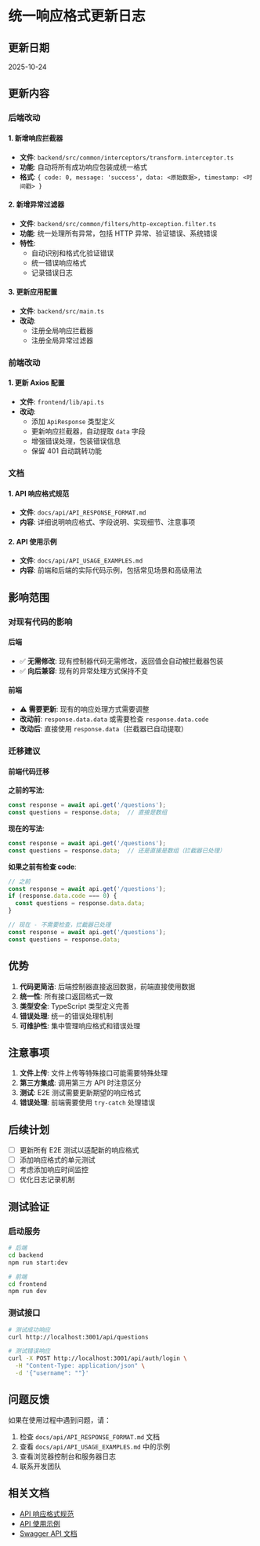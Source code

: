 # 统一响应格式更新日志

## 更新日期

2025-10-24

## 更新内容

### 后端改动

#### 1. 新增响应拦截器
- **文件**: `backend/src/common/interceptors/transform.interceptor.ts`
- **功能**: 自动将所有成功响应包装成统一格式
- **格式**: `{ code: 0, message: 'success', data: <原始数据>, timestamp: <时间戳> }`

#### 2. 新增异常过滤器
- **文件**: `backend/src/common/filters/http-exception.filter.ts`
- **功能**: 统一处理所有异常，包括 HTTP 异常、验证错误、系统错误
- **特性**:
  - 自动识别和格式化验证错误
  - 统一错误响应格式
  - 记录错误日志

#### 3. 更新应用配置
- **文件**: `backend/src/main.ts`
- **改动**: 
  - 注册全局响应拦截器
  - 注册全局异常过滤器

### 前端改动

#### 1. 更新 Axios 配置
- **文件**: `frontend/lib/api.ts`
- **改动**:
  - 添加 `ApiResponse` 类型定义
  - 更新响应拦截器，自动提取 `data` 字段
  - 增强错误处理，包装错误信息
  - 保留 401 自动跳转功能

### 文档

#### 1. API 响应格式规范
- **文件**: `docs/api/API_RESPONSE_FORMAT.md`
- **内容**: 详细说明响应格式、字段说明、实现细节、注意事项

#### 2. API 使用示例
- **文件**: `docs/api/API_USAGE_EXAMPLES.md`
- **内容**: 前端和后端的实际代码示例，包括常见场景和高级用法

## 影响范围

### 对现有代码的影响

#### 后端
- ✅ **无需修改**: 现有控制器代码无需修改，返回值会自动被拦截器包装
- ✅ **向后兼容**: 现有的异常处理方式保持不变

#### 前端
- ⚠️ **需要更新**: 现有的响应处理方式需要调整
- **改动前**: `response.data.data` 或需要检查 `response.data.code`
- **改动后**: 直接使用 `response.data`（拦截器已自动提取）

### 迁移建议

#### 前端代码迁移

**之前的写法**:
```typescript
const response = await api.get('/questions');
const questions = response.data;  // 直接是数组
```

**现在的写法**:
```typescript
const response = await api.get('/questions');
const questions = response.data;  // 还是直接是数组（拦截器已处理）
```

**如果之前有检查 code**:
```typescript
// 之前
const response = await api.get('/questions');
if (response.data.code === 0) {
  const questions = response.data.data;
}

// 现在 - 不需要检查，拦截器已处理
const response = await api.get('/questions');
const questions = response.data;
```

## 优势

1. **代码更简洁**: 后端控制器直接返回数据，前端直接使用数据
2. **统一性**: 所有接口返回格式一致
3. **类型安全**: TypeScript 类型定义完善
4. **错误处理**: 统一的错误处理机制
5. **可维护性**: 集中管理响应格式和错误处理

## 注意事项

1. **文件上传**: 文件上传等特殊接口可能需要特殊处理
2. **第三方集成**: 调用第三方 API 时注意区分
3. **测试**: E2E 测试需要更新期望的响应格式
4. **错误处理**: 前端需要使用 `try-catch` 处理错误

## 后续计划

- [ ] 更新所有 E2E 测试以适配新的响应格式
- [ ] 添加响应格式的单元测试
- [ ] 考虑添加响应时间监控
- [ ] 优化日志记录机制

## 测试验证

### 启动服务
```bash
# 后端
cd backend
npm run start:dev

# 前端
cd frontend
npm run dev
```

### 测试接口
```bash
# 测试成功响应
curl http://localhost:3001/api/questions

# 测试错误响应
curl -X POST http://localhost:3001/api/auth/login \
  -H "Content-Type: application/json" \
  -d '{"username": ""}'
```

## 问题反馈

如果在使用过程中遇到问题，请：
1. 检查 `docs/api/API_RESPONSE_FORMAT.md` 文档
2. 查看 `docs/api/API_USAGE_EXAMPLES.md` 中的示例
3. 查看浏览器控制台和服务器日志
4. 联系开发团队

## 相关文档

- [API 响应格式规范](./API_RESPONSE_FORMAT.md)
- [API 使用示例](./API_USAGE_EXAMPLES.md)
- [Swagger API 文档](http://localhost:3001/api/docs)

